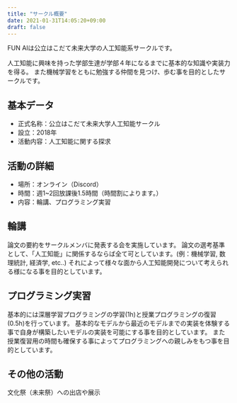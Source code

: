 ```yaml
---
title: "サークル概要"
date: 2021-01-31T14:05:20+09:00
draft: false
---
```


FUN AIは公立はこだて未来大学の人工知能系サークルです。

人工知能に興味を持った学部生達が学部４年になるまでに基本的な知識や実装力を得る。 また機械学習をともに勉強する仲間を見つけ、歩む事を目的としたサークルです。

## 基本データ

- 正式名称：公立はこだて未来大学人工知能サークル
- 設立：2018年
- 活動内容：人工知能に関する探求

## 活動の詳細

- 場所：オンライン（Discord）
- 時間：週1~2回放課後1.5時間（時間割によります。）
- 内容：輪講、プログラミング実習

## 輪講

論文の要約をサークルメンバに発表する会を実施しています。 論文の選考基準として、「人工知能」に関係するならば全て可としています。(例：機械学習, 数理統計, 経済学, etc..) それによって様々な面から人工知能開発について考えられる様になる事を目的としています。

## プログラミング実習

基本的には深層学習プログラミングの学習(1h)と授業プログラミングの復習(0.5h)を行っています。 基本的なモデルから最近のモデルまでの実装を体験する事で自身が構築したいモデルの実装を可能にする事を目的としています。 また授業復習用の時間も確保する事によってプログラミングへの親しみをもつ事を目的としています。

## その他の活動

文化祭（未来祭）への出店や展示
